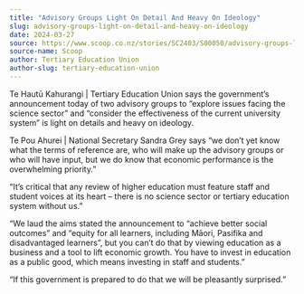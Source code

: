 ```yaml
---
title: "Advisory Groups Light On Detail And Heavy On Ideology"
slug: advisory-groups-light-on-detail-and-heavy-on-ideology
date: 2024-03-27
source: https://www.scoop.co.nz/stories/SC2403/S00050/advisory-groups-light-on-detail-and-heavy-on-ideology.htm
source-name: Scoop
author: Tertiary Education Union
author-slug: tertiary-education-union
---
```


<p>Te Hautū Kahurangi | Tertiary Education Union says the
government’s announcement
today of two advisory groups to “explore issues facing
the science sector” and “consider the effectiveness of
the current university system” is light on details and
heavy on ideology.</p>

<p>Te Pou Ahurei | National Secretary
Sandra Grey says “we don’t yet know what the terms of
reference are, who will make up the advisory groups or who
will have input, but we do know that economic performance is
the overwhelming priority.”</p>

<p>“It’s critical that
any review of higher education must feature staff and
student voices at its heart – there is no science sector
or tertiary education system without us.”</p>

<p>“We laud
the aims stated the announcement to “achieve better social
outcomes” and “equity for all learners, including
Māori, Pasifika and disadvantaged learners”, but you
can’t do that by viewing education as a business and a
tool to lift economic growth. You have to invest in
education as a public good, which means investing in staff
and students.”</p>

<p>“If this government is prepared to
do that we will be pleasantly
surprised.”</p>

